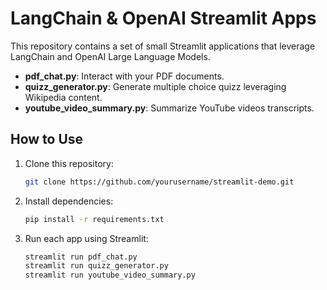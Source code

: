 # LangChain & OpenAI Streamlit Apps

This repository contains a set of small Streamlit applications that leverage LangChain and OpenAI Large Language Models.

- **pdf_chat.py**: Interact with your PDF documents.
- **quizz_generator.py**: Generate multiple choice quizz leveraging Wikipedia content.
- **youtube_video_summary.py**: Summarize YouTube videos transcripts.

## How to Use

1. Clone this repository:

   ```bash
   git clone https://github.com/yourusername/streamlit-demo.git
   ```

2. Install dependencies:

   ```bash
   pip install -r requirements.txt
   ```

3. Run each app using Streamlit:

   ```bash
   streamlit run pdf_chat.py
   streamlit run quizz_generator.py
   streamlit run youtube_video_summary.py
   ```
